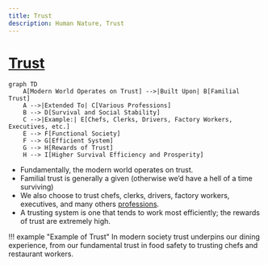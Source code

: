 ```yaml
---
title: Trust 
description: Human Nature, Trust
---
```

# [Trust](https://en.wikipedia.org/wiki/Trust_(social_science))

```mermaid
graph TD
    A[Modern World Operates on Trust] -->|Built Upon| B[Familial Trust]
    A -->|Extended To| C[Various Professions]
    B --> D[Survival and Social Stability]
    C -->|Example:| E[Chefs, Clerks, Drivers, Factory Workers, Executives, etc.]
    E --> F[Functional Society]
    F --> G[Efficient System]
    G --> H[Rewards of Trust]
    H --> I[Higher Survival Efficiency and Prosperity]
```

- Fundamentally, the modern world operates on trust. 
- Familial trust is generally a given (otherwise we’d have a hell of a time surviving)
- We also choose to trust chefs, clerks, drivers, factory workers, executives, and many others [professions](https://en.wikipedia.org/wiki/Profession). 
- A trusting system is one that tends to work most efficiently; the rewards of trust are extremely high.

!!! example "Example of Trust"
    In modern society trust underpins our dining experience, from our fundamental trust in food safety to trusting chefs and restaurant workers.